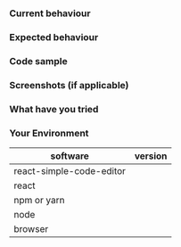 <!-- Issues that don't use this template are likely to be closed. -->
<!-- Please search the existing issues and read the documentation before opening an issue. -->

### Current behaviour

<!-- What's currently happening? -->

### Expected behaviour

<!-- What do you expect to happen? If there is an error, provide the complete error message with stack trace. -->

### Code sample

<!-- Provide a complete code sample that could be run to reproduce the issue, ideally on https://codesandbox.io/ or in a github repo. -->

### Screenshots (if applicable)

<!-- Include screenshots if there's a bug in the rendering. -->

### What have you tried

<!-- List down the steps you have tried to fix or identify the issue and links to any related issues you found. -->

### Your Environment

| software                 | version
| -------------------------| -------
| react-simple-code-editor |
| react                    |
| npm or yarn              |
| node                     |
| browser                  |
